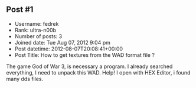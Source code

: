 ## Post #1
- Username: fedrek
- Rank: ultra-n00b
- Number of posts: 3
- Joined date: Tue Aug 07, 2012 9:04 pm
- Post datetime: 2012-08-07T20:08:41+00:00
- Post Title: How to get textures from the WAD format file ?

The game God of War 3, is necessary a program. I already searched everything, I need to unpack this WAD. Help! I open with HEX Editor, i found many dds files.
